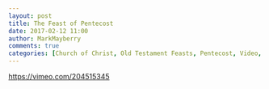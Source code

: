 ```yaml
---
layout: post
title: The Feast of Pentecost
date: 2017-02-12 11:00
author: MarkMayberry
comments: true
categories: [Church of Christ, Old Testament Feasts, Pentecost, Video, Thanksgiving]
---
```

https://vimeo.com/204515345
